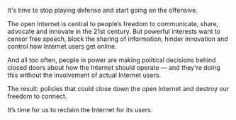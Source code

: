 It's time to stop playing defense and start going on the offensive.

The open Internet is central to people’s freedom to communicate, share, advocate and innovate in the 21st century. But powerful interests want to censor free speech, block the sharing of information, hinder innovation and control how Internet users get online.

And all too often, people in power are making political decisions behind closed doors about how the Internet should operate — and they're doing this without the involvement of actual Internet users.

The result: policies that could close down the open Internet and destroy our freedom to connect.

It’s time for us to reclaim the Internet for its users.
